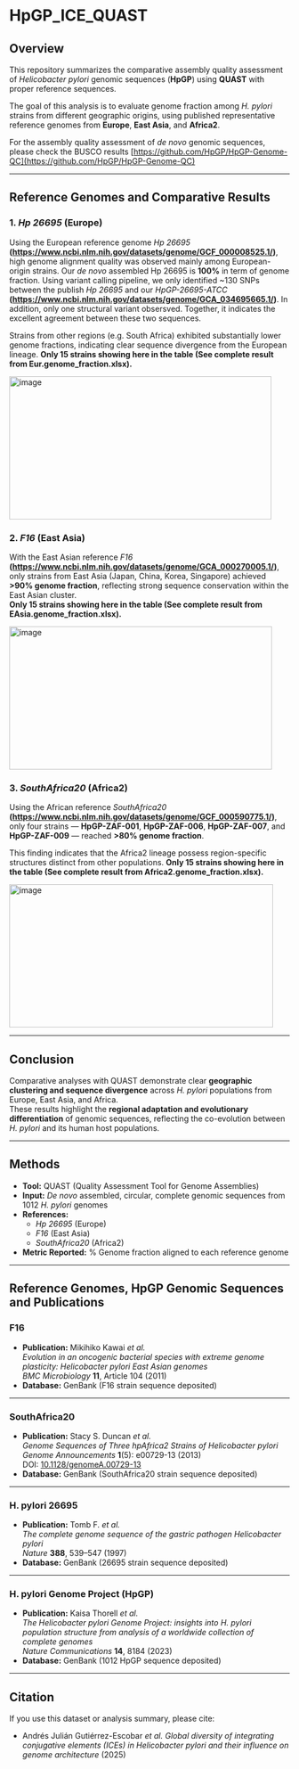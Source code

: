 # HpGP_ICE_QUAST

## Overview
This repository summarizes the comparative assembly quality assessment of *Helicobacter pylori* genomic sequences (**HpGP**) using **QUAST** with proper reference sequences.  

The goal of this analysis is to evaluate genome fraction among *H. pylori* strains from different geographic origins, using published representative reference genomes from **Europe**, **East Asia**, and **Africa2**.

For the assembly quality assessment of *de novo* genomic sequences, please check the BUSCO results [https://github.com/HpGP/HpGP-Genome-QC](https://github.com/HpGP/HpGP-Genome-QC) 

---

## Reference Genomes and Comparative Results

### 1. *Hp 26695* (Europe)
Using the European reference genome *Hp 26695* **(https://www.ncbi.nlm.nih.gov/datasets/genome/GCF_000008525.1/)**, high genome alignment quality was observed mainly among European-origin strains. Our *de novo* assembled Hp 26695 is **100%** in term of genome fraction. Using variant calling pipeline, we only identified ~130 SNPs between the publish *Hp 26695* and our *HpGP-26695-ATCC* **(https://www.ncbi.nlm.nih.gov/datasets/genome/GCA_034695665.1/)**. In addition, only one structural variant obsersved. Together, it indicates the excellent agreement between these two sequences.

Strains from other regions (e.g. South Africa) exhibited substantially lower genome fractions, indicating clear sequence divergence from the European lineage. **Only 15 strains showing here in the table (See complete result from Eur.genome_fraction.xlsx).**

<img width="471" height="257" alt="image" src="https://github.com/user-attachments/assets/ca1d8b13-5f90-44c0-9f71-8917b50601cd" />

### 2. *F16* (East Asia)
With the East Asian reference *F16* **(https://www.ncbi.nlm.nih.gov/datasets/genome/GCA_000270005.1/)**, only strains from East Asia (Japan, China, Korea, Singapore) achieved **>90% genome fraction**, reflecting strong sequence conservation within the East Asian cluster.  
**Only 15 strains showing here in the table (See complete result from EAsia.genome_fraction.xlsx).**

<img width="472" height="257" alt="image" src="https://github.com/user-attachments/assets/61c563bb-fd2b-44a6-9e26-61f3220e6ebd" />

### 3. *SouthAfrica20* (Africa2)
Using the African reference *SouthAfrica20* **(https://www.ncbi.nlm.nih.gov/datasets/genome/GCF_000590775.1/)**, only four strains — **HpGP-ZAF-001**, **HpGP-ZAF-006**, **HpGP-ZAF-007**, and **HpGP-ZAF-009** — reached **>80% genome fraction**.  

This finding indicates that the Africa2 lineage possess region-specific structures distinct from other populations. **Only 15 strains showing here in the table (See complete result from Africa2.genome_fraction.xlsx).**

<img width="474" height="257" alt="image" src="https://github.com/user-attachments/assets/e7854530-7b66-4f2d-ba0d-737d9c2449de" />

---

## Conclusion
Comparative analyses with QUAST demonstrate clear **geographic clustering and sequence divergence** across *H. pylori* populations from Europe, East Asia, and Africa.  
These results highlight the **regional adaptation and evolutionary differentiation** of genomic sequences, reflecting the co-evolution between *H. pylori* and its human host populations.

---

## Methods
- **Tool:** QUAST (Quality Assessment Tool for Genome Assemblies)  
- **Input:** *De novo* assembled, circular, complete genomic sequences from 1012 *H. pylori* genomes  
- **References:**  
  - *Hp 26695* (Europe)  
  - *F16* (East Asia)  
  - *SouthAfrica20* (Africa2)  
- **Metric Reported:** % Genome fraction aligned to each reference genome  

---

## Reference Genomes, HpGP Genomic Sequences and Publications

### F16
- **Publication:** Mikihiko Kawai *et al.*  
  *Evolution in an oncogenic bacterial species with extreme genome plasticity: Helicobacter pylori East Asian genomes*  
  *BMC Microbiology* **11**, Article 104 (2011)  
- **Database:** GenBank (F16 strain sequence deposited)

---

### SouthAfrica20
- **Publication:** Stacy S. Duncan *et al.*  
  *Genome Sequences of Three hpAfrica2 Strains of Helicobacter pylori*  
  *Genome Announcements* **1**(5): e00729-13 (2013)  
  DOI: [10.1128/genomeA.00729-13](https://doi.org/10.1128/genomeA.00729-13)  
- **Database:** GenBank (SouthAfrica20 strain sequence deposited)

---

### H. pylori 26695
- **Publication:** Tomb F. *et al.*  
  *The complete genome sequence of the gastric pathogen Helicobacter pylori*  
  *Nature* **388**, 539–547 (1997)  
- **Database:** GenBank (26695 strain sequence deposited)

---

### H. pylori Genome Project (HpGP)
- **Publication:** Kaisa Thorell *et al.*  
  *The Helicobacter pylori Genome Project: insights into H. pylori population structure from analysis of a worldwide collection of complete genomes*  
  *Nature Communications* **14**, 8184 (2023)
- **Database:** GenBank (1012 HpGP sequence deposited)

---

## Citation
If you use this dataset or analysis summary, please cite:
- Andrés Julián Gutiérrez-Escobar *et al.*
*Global diversity of integrating conjugative elements (ICEs) in Helicobacter pylori and their influence on genome architecture* (2025)



